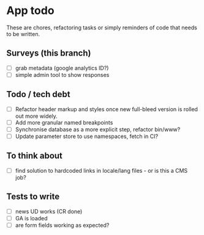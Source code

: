 # App todo
These are chores, refactoring tasks or simply reminders of code that needs to be written.

## Surveys (this branch)
- [ ] grab metadata (google analytics ID?)
- [ ] simple admin tool to show responses

## Todo / tech debt
- [ ] Refactor header markup and styles once new full-bleed version is rolled out more widely.
- [ ] Add more granular named breakpoints
- [ ] Synchronise database as a more explicit step, refactor bin/www?
- [ ] Update parameter store to use namespaces, fetch in CI?

## To think about
- [ ] find solution to hardcoded links in locale/lang files - or is this a CMS job?

## Tests to write
 - [ ] news UD works (CR done)
 - [ ] GA is loaded
 - [ ] are form fields working as expected?
